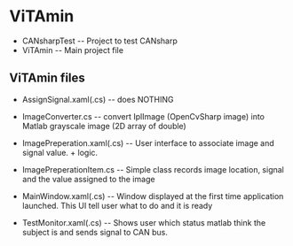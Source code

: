 # ViTAmin

- CANsharpTest
-- Project to test CANsharp
- ViTAmin
-- Main project file

## ViTAmin files

- AssignSignal.xaml(.cs)
-- does NOTHING

- ImageConverter.cs
-- convert IplImage (OpenCvSharp image) into Matlab grayscale image (2D array of double)

- ImagePreperation.xaml(.cs)
-- User interface to associate image and signal value. + logic.

- ImagePreperationItem.cs
-- Simple class records image location, signal and the value assigned to the image

- MainWindow.xaml(.cs)
-- Window displayed at the first time application launched. This UI tell user what to do and it is ready

- TestMonitor.xaml(.cs)
-- Shows user which status matlab think the subject is and sends signal to CAN bus.
